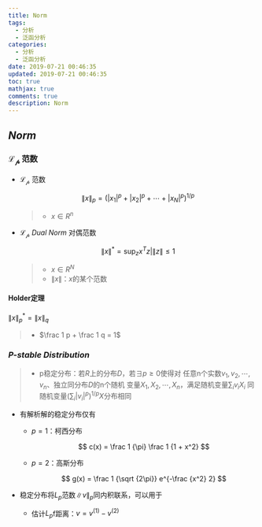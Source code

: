 ```yaml
---
title: Norm
tags:
  - 分析
  - 泛函分析
categories:
  - 分析
  - 泛函分析
date: 2019-07-21 00:46:35
updated: 2019-07-21 00:46:35
toc: true
mathjax: true
comments: true
description: Norm
---
```


##	*Norm*

###	$\mathcal{L_p}$ 范数

-	$\mathcal{L_p}$ 范数

	$$
	\|x\|_p = (|x_1|^p + |x_2|^p + \cdots + |x_N|^p)^{1/p}
	$$

	> - $x \in R^n$

-	$\mathcal{L_p}$ *Dual Norm* 对偶范数

	$$
	\|x\|^{*} = \mathop \sup_{z}{x^Tz|\|z\| \leq 1}
	$$

	> - $x \in R^N$
	> - $\|x\|$：$x$的某个范数

####	Holder定理

$\|x\|^{*}_p = \|x\|_q$

> - $\frac 1 p + \frac 1 q = 1$

###	*P-stable Distribution*

> - p稳定分布：若$R$上的分布$D$，若$\exists p \geq 0$使得对
	任意n个实数$v_1,v_2,\cdots,v_n$、独立同分布$D$的n个随机
	变量$X_1,X_2,\cdots,X_n$，满足随机变量$\sum_i v_iX_i$
	同随机变量$(\sum_i |v_i|^p)^{1/p} X$分布相同

-	有解析解的稳定分布仅有

	-	$p=1$：柯西分布

		$$
		c(x) = \frac 1 {\pi} \frac 1 {1 + x^2}
		$$

	-	$p=2$：高斯分布

		$$
		g(x) = \frac 1 {\sqrt {2\pi}} e^{-\frac {x^2} 2}
		$$

-	稳定分布将$L_p$范数$\|v\|_p$同内积联系，可以用于

	-	估计$L_p$f距离：$v = v^{(1)} - v^{(2)}$



